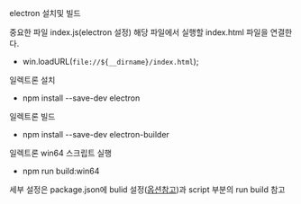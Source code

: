 electron 설치및 빌드

중요한 파일 index.js(electron 설정)
해당 파일에서 실행할 index.html 파일을 연결한다.
 - win.loadURL(`file://${__dirname}/index.html`);


일렉트론 설치
- npm install --save-dev electron

일렉트론 빌드
- npm install --save-dev electron-builder

일렉트론 win64 스크립트 실행
- npm run build:win64

세부 설정은 package.json에 bulid 설정([옵션참고](https://www.electron.build/configuration/configuration))과 script 부분의 run build 참고